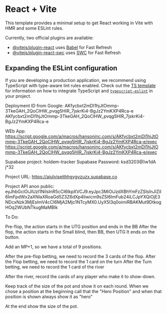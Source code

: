 # React + Vite

This template provides a minimal setup to get React working in Vite with HMR and some ESLint rules.

Currently, two official plugins are available:

- [@vitejs/plugin-react](https://github.com/vitejs/vite-plugin-react/blob/main/packages/plugin-react) uses [Babel](https://babeljs.io/) for Fast Refresh
- [@vitejs/plugin-react-swc](https://github.com/vitejs/vite-plugin-react/blob/main/packages/plugin-react-swc) uses [SWC](https://swc.rs/) for Fast Refresh

## Expanding the ESLint configuration

If you are developing a production application, we recommend using TypeScript with type-aware lint rules enabled. Check out the [TS template](https://github.com/vitejs/vite/tree/main/packages/create-vite/template-react-ts) for information on how to integrate TypeScript and [`typescript-eslint`](https://typescript-eslint.io) in your project.


Deployment ID from Google: AKfycbxt2mDI1hjJtOmmp-3TkeGAH_2QoClHW_pvqg5HIR_7jskrKi4-BgJz2YmKXP4Rca-e
AKfycbxt2mDI1hjJtOmmp-3TkeGAH_2QoClHW_pvqg5HIR_7jskrKi4-BgJz2YmKXP4Rca-e


WEb App: https://script.google.com/a/macros/hansoninc.com/s/AKfycbxt2mDI1hjJtOmmp-3TkeGAH_2QoClHW_pvqg5HIR_7jskrKi4-BgJz2YmKXP4Rca-e/exec
https://script.google.com/a/macros/hansoninc.com/s/AKfycbxt2mDI1hjJtOmmp-3TkeGAH_2QoClHW_pvqg5HIR_7jskrKi4-BgJz2YmKXP4Rca-e/exec


Supabase project: holdem-tracker
Supabase Password: ksd3203@)w1dA j*32

Project URL: https://aiulviseithhgygvzuzx.supabase.co

Project API anon public:   eyJhbGciOiJIUzI1NiIsInR5cCI6IkpXVCJ9.eyJpc3MiOiJzdXBhYmFzZSIsInJlZiI6ImFpdWx2aXNlaXRoaGd5Z3Z6dXp4Iiwicm9sZSI6ImFub24iLCJpYXQiOjE3NDcxNzk3MjEsImV4cCI6MjA2Mjc1NTcyMX0.UyX5I3q0oimiRBAKMut9DtkogHOq2WUbNTkugMaMBIk



To Do: 

Pre-flop, the action starts in the UTG position and ends in the BB
After the flop, the action starts in the Small blind, then BB, then UTG  It ends on the button.

Add an MP+1, so we have a total of 9 positions.

After the pre-flop betting, we need to record the 3 cards of the flop.
After the Flop betting, we need to record the 1 card on the turn
After the Turn betting, we need to record the 1 card of the river

After the river, record the cards of any player who make it to show-down.

Keep track of the size of the pot and show it on each round.
When we chose a position at the beginning call that the "Hero Position" and when that position is shown always show it as "hero"

At the end show the size of the pot.

